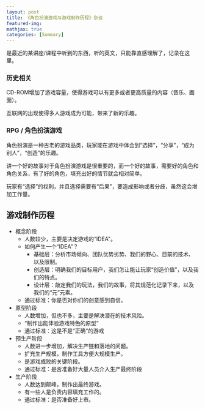 ```yaml
---
layout: post
title: 《角色扮演游戏与游戏制作历程》杂谈
featured-img: 
mathjax: true
categories: [Summary]
---
```


是最近的某讲座/课程中听到的东西，听的英文，只能靠直感理解了，记录在这里。


<!--more-->

### 历史相关

CD-ROM增加了游戏容量，使得游戏可以有更多或者更高质量的内容（音乐、画面）。

互联网的出现使得多人游戏成为可能，带来了新的乐趣。


### RPG / 角色扮演游戏

角色扮演是一种古老的游戏品类，玩家能在游戏中体会到“选择”，“分享”，“成为别人”，“创造”的乐趣。

讲一个好的故事对于角色扮演游戏是很重要的，而一个好的故事，需要好的角色和角色关系，有了好的角色，填充出好的情节就会相对简单。

玩家有“选择”的权利，并且选择需要有“后果”，要造成影响或者分歧，虽然这会增加工作量。


## 游戏制作历程

+ 概念阶段
  + 人数较少，主要是决定游戏的“IDEA"。
  + 如何产生一个“IDEA”？
    + 基础层：分析市场倾向、团队优势劣势、我们的野心、目前的技术、以及限制。
    + 创造层：明确我们的目标用户，我们怎让能让玩家“创造价值”，以及我们的特点。
    + 设计层：敲定我们的玩法，我们的故事，将其规范化记录下来，以及我们的“元”元素。
  + 通过标准：你是否对你们的创意感到自信。
+ 原型阶段
  + 人数增加，但也不多，主要是解决潜在的技术风险。
  + “制作出能体验游戏特色的原型”
  + 通过标准：这是不是“正确”的游戏
+ 预生产阶段
  + 人数进一步增加，解决生产链和落地的问题。
  + 扩充生产规模，制作工具方便大规模生产。
  + 是游戏成败的关键阶段。
  + 通过标准：是否准备好大量人员介入生产最终阶段
+ 生产阶段
  + 人数达到颠峰，制作出最终游戏。
  + 有一些人是负责内容填充工作的。
  + 通过标准：是否准备好上市。
